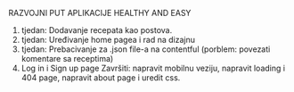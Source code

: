 RAZVOJNI PUT APLIKACIJE HEALTHY AND EASY
1. tjedan: Dodavanje recepata kao postova.
2. tjedan: Uređivanje home pagea i rad na dizajnu
3. tjedan: Prebacivanje za .json file-a na contentful (porblem: povezati komentare sa receptima)
4. Log in i Sign up page
Završiti: napravit mobilnu veziju, napravit loading i 404 page, napravit about page i uredit css.
